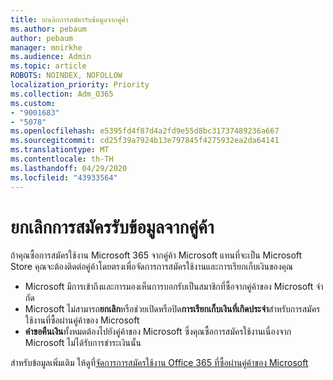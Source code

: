 ```yaml
---
title: ยกเลิกการสมัครรับข้อมูลจากคู่ค้า
ms.author: pebaum
author: pebaum
manager: mnirkhe
ms.audience: Admin
ms.topic: article
ROBOTS: NOINDEX, NOFOLLOW
localization_priority: Priority
ms.collection: Adm_O365
ms.custom:
- "9001683"
- "5078"
ms.openlocfilehash: e5395fd4f87d4a2fd9e55d8bc31737489236a667
ms.sourcegitcommit: cd25f39a7924b13e797845f4275932ea2da64141
ms.translationtype: MT
ms.contentlocale: th-TH
ms.lasthandoff: 04/29/2020
ms.locfileid: "43933564"
---
```

# <a name="cancel-subscription-from-partner"></a>ยกเลิกการสมัครรับข้อมูลจากคู่ค้า

ถ้าคุณซื้อการสมัครใช้งาน Microsoft 365 จากคู่ค้า Microsoft แทนที่จะเป็น Microsoft Store คุณจะต้องติดต่อคู่ค้าโดยตรงเพื่อจัดการการสมัครใช้งานและการเรียกเก็บเงินของคุณ

- Microsoft มีการเข้าถึงและการมองเห็นการบอกรับเป็นสมาชิกที่ซื้อจากคู่ค้าของ Microsoft จํากัด 
- Microsoft ไม่สามารถ**ยกเลิก**หรือช่วยเปิดหรือปิด**การเรียกเก็บเงินที่เกิดประจํา**สําหรับการสมัครใช้งานที่ซื้อผ่านคู่ค้าของ Microsoft 
- **คําขอคืนเงิน**ทั้งหมดต้องไปยังคู่ค้าของ Microsoft ซึ่งคุณซื้อการสมัครใช้งานเนื่องจาก Microsoft ไม่ได้รับการชําระเงินนั้น 

สําหรับข้อมูลเพิ่มเติม ให้ดูที่[จัดการการสมัครใช้งาน Office 365 ที่ซื้อผ่านคู่ค้าของ Microsoft](https://support.microsoft.com/help/4230739/microsoft-account-manage-office-365-subscription-from-third-party) 

